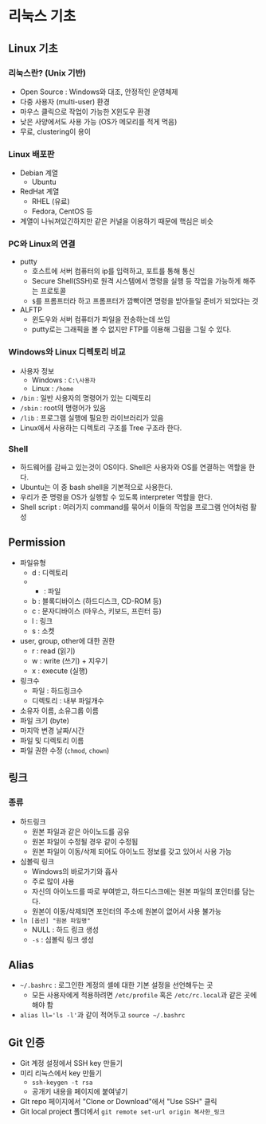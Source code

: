 # 리눅스 기초

## Linux 기초

### 리눅스란? \(Unix 기반\)

* Open Source : Windows와 대조, 안정적인 운영체제
* 다중 사용자 \(multi-user\) 환경
* 마우스 클릭으로 작업이 가능한 X윈도우 환경
* 낮은 사양에서도 사용 가능 \(OS가 메모리를 적게 먹음\)
* 무료, clustering이 용이

### Linux 배포판

* Debian 계열
  * Ubuntu
* RedHat 계열
  * RHEL \(유료\)
  * Fedora, CentOS 등
* 계열이 나눠져있긴하지만 같은 커널을 이용하기 때문에 핵심은 비슷

### PC와 Linux의 연결

* putty
  * 호스트에 서버 컴퓨터의 ip를 입력하고, 포트를 통해 통신
  * Secure Shell\(SSH\)로 원격 시스템에서 명령을 실행 등 작업을 가능하게 해주는 프로토콜
  * `$`를 프롬프터라 하고 프롬프터가 깜빡이면 명령을 받아들일 준비가 되었다는 것
* ALFTP
  * 윈도우와 서버 컴퓨터가 파일을 전송하는데 쓰임
  * putty로는 그래픽을 볼 수 없지만 FTP를 이용해 그림을 그릴 수 있다.

### Windows와 Linux 디렉토리 비교

* 사용자 정보
  * Windows : `C:\사용자`
  * Linux : `/home`
* `/bin` : 일반 사용자의 명령어가 있는 디렉토리
* `/sbin` : root의 명령어가 있음
* `/lib` : 프로그램 실행에 필요한 라이브러리가 있음
* Linux에서 사용하는 디렉토리 구조를 Tree 구조라 한다.

### Shell

* 하드웨어를 감싸고 있는것이 OS이다. Shell은 사용자와 OS를 연결하는 역할을 한다.
* Ubuntu는 이 중 bash shell을 기본적으로 사용한다.
* 우리가 준 명령을 OS가 실행할 수 있도록 interpreter 역할을 한다.
* Shell script : 여러가지 command를 묶어서 이들의 작업을 프로그램 언어처럼 활성

## Permission

* 파일유형
  * d : 디렉토리
  * - : 파일
  * b : 블록디바이스 \(하드디스크, CD-ROM 등\)
  * c : 문자디바이스 \(마우스, 키보드, 프린터 등\)
  * l : 링크
  * s : 소켓
* user, group, other에 대한 권한
  * r : read \(읽기\)
  * w : write \(쓰기\) + 지우기
  * x : execute \(실행\)
* 링크수
  * 파일 : 하드링크수
  * 디렉토리 : 내부 파일개수
* 소유자 이름, 소유그룹 이름
* 파일 크기 \(byte\)
* 마지막 변경 날짜/시간
* 파일 및 디렉토리 이름
* 파일 권한 수정 \(`chmod`, `chown`\)

## 링크

### 종류

* 하드링크
  * 원본 파일과 같은 아이노드를 공유
  * 원본 파일이 수정될 경우 같이 수정됨
  * 원본 파일이 이동/삭제 되어도 아이노드 정보를 갖고 있어서 사용 가능
* 심볼릭 링크
  * Windows의 바로가기와 흡사
  * 주로 많이 사용
  * 자신의 아이노드를 따로 부여받고, 하드디스크에는 원본 파일의 포인터를 담는다.
  * 원본이 이동/삭제되면 포인터의 주소에 원본이 없어서 사용 불가능
* `ln [옵션] "원본 파일명"`
  * NULL : 하드 링크 생성
  * `-s` : 심볼릭 링크 생성

## Alias

- `~/.bashrc` : 로그인한 계정의 셸에 대한 기본 설정을 선언해두는 곳
  - 모든 사용자에게 적용하려면 `/etc/profile` 혹은 `/etc/rc.local`과 같은 곳에 해야 함
- `alias ll='ls -l'`과 같이 적어두고 `source ~/.bashrc`

## Git 인증

- Git 계정 설정에서 SSH key 만들기
- 미리 리눅스에서 key 만들기
  - `ssh-keygen -t rsa`
  - 공개키 내용을 페이지에 붙여넣기
- GIt repo 페이지에서 "Clone or Download"에서 "Use SSH" 클릭
- Git local project 폴더에서 `git remote set-url origin 복사한_링크`

